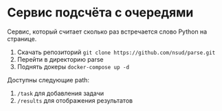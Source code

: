 # Сервис подсчёта с очередями

Cервис, который считает сколько раз встречается слово Python на странице.

1. Скачать репозиторий `git clone https://github.com/nsud/parse.git`
2. Перейти в директорию parse
3. Поднять докеры `docker-compose up -d`

Доступны следующие path:
1. `/task` для добавления задачи
2. `/results` для отображения результатов

